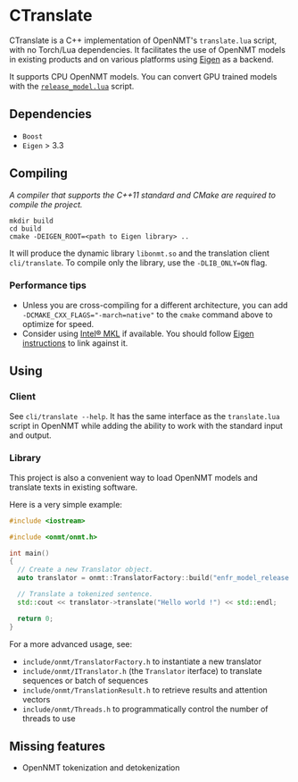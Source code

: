 # CTranslate

CTranslate is a C++ implementation of OpenNMT's `translate.lua` script, with no Torch/Lua dependencies. It facilitates the use of OpenNMT models in existing products and on various platforms using [Eigen](http://eigen.tuxfamily.org) as a backend.

It supports CPU OpenNMT models. You can convert GPU trained models with the [`release_model.lua`](https://github.com/OpenNMT/OpenNMT/tree/master/tools#release-model) script.

## Dependencies

* `Boost`
* `Eigen` > 3.3

## Compiling

*A compiler that supports the C++11 standard and CMake are required to compile the project.*

```
mkdir build
cd build
cmake -DEIGEN_ROOT=<path to Eigen library> ..
```

It will produce the dynamic library `libonmt.so` and the translation client `cli/translate`. To compile only the library, use the `-DLIB_ONLY=ON` flag.

### Performance tips

* Unless you are cross-compiling for a different architecture, you can add `-DCMAKE_CXX_FLAGS="-march=native"` to the `cmake` command above to optimize for speed.
* Consider using [Intel® MKL](https://software.intel.com/en-us/intel-mkl) if available. You should follow [Eigen instructions](https://eigen.tuxfamily.org/dox/TopicUsingIntelMKL.html) to link against it.

## Using

### Client

See `cli/translate --help`. It has the same interface as the `translate.lua` script in OpenNMT while adding the ability to work with the standard input and output.

### Library

This project is also a convenient way to load OpenNMT models and translate texts in existing software.

Here is a very simple example:

```cpp
#include <iostream>

#include <onmt/onmt.h>

int main()
{
  // Create a new Translator object.
  auto translator = onmt::TranslatorFactory::build("enfr_model_release.t7");

  // Translate a tokenized sentence.
  std::cout << translator->translate("Hello world !") << std::endl;

  return 0;
}

```

For a more advanced usage, see:

* `include/onmt/TranslatorFactory.h` to instantiate a new translator
* `include/onmt/ITranslator.h` (the `Translator` iterface) to translate sequences or batch of sequences
* `include/onmt/TranslationResult.h` to retrieve results and attention vectors
* `include/onmt/Threads.h` to programmatically control the number of threads to use

## Missing features

* OpenNMT tokenization and detokenization

